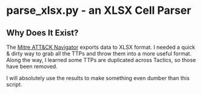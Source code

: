 # parse_xlsx.py - an XLSX Cell Parser

## Why Does It Exist?  

The [Mitre ATT&CK Navigator](https://mitre-attack.github.io/attack-navigator/) 
exports data to XLSX format. I needed a quick & dirty 
way to grab all the TTPs and throw them into a more 
useful format. Along the way, I learned some TTPs are 
duplicated across Tactics, so those have been removed.  

I will absolutely use the results to make something even 
dumber than this script.  
